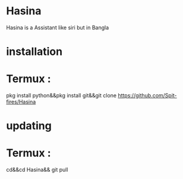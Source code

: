 # Hasina
Hasina is a Assistant like siri but in Bangla

# installation
# Termux :
pkg install python&&pkg install git&&git clone https://github.com/Spit-fires/Hasina
# updating
# Termux : 
cd&&cd Hasina&& git pull
